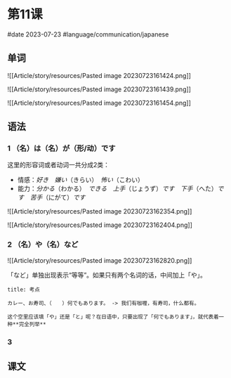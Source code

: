 # 第11课

#date 2023-07-23 #language/communication/japanese 

## 单词

![[Article/story/resources/Pasted image 20230723161424.png]]

![[Article/story/resources/Pasted image 20230723161439.png]]

![[Article/story/resources/Pasted image 20230723161454.png]]

## 语法

### 1 （名）は（名）が（形/动）です

这里的形容词或者动词一共分成2类：

* 情感：*好き*　*嫌い*（きらい）　*怖い*（こわい）
* 能力：*分かる*（わかる）　*できる*　*上手*（じょうず）*です*　*下手*（へた）*です*　*苦手*（にがて）*です*

![[Article/story/resources/Pasted image 20230723162354.png]]

![[Article/story/resources/Pasted image 20230723162404.png]]

### 2 （名）や（名）など

![[Article/story/resources/Pasted image 20230723162820.png]]

「など」单独出现表示“等等”。如果只有两个名词的话，中间加上「や」。

```ad-caution
title: 考点

カレー、お寿司、（　　）何でもあります。 -> 我们有咖喱，有寿司，什么都有。

这个空里应该填「や」还是「と」呢？在日语中，只要出现了「何でもあります」，就代表着一种**完全列举**
```

### 3 



## 课文